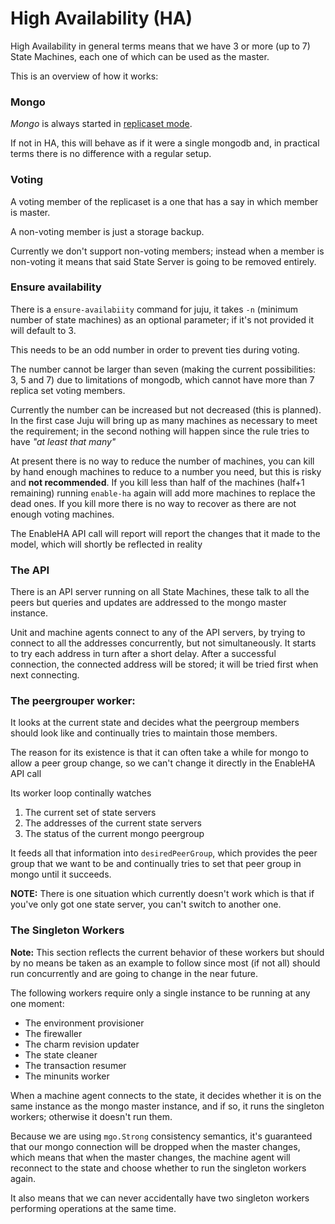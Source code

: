 High Availability (HA)
======================


High Availability in general terms means that we have 3 or more (up to 7) 
State Machines, each one of which can be used as the master.

This is an overview of how it works:

### Mongo
_Mongo_ is always started in [replicaset mode](http://docs.mongodb.org/manual/replication/).

 If not in HA, this will behave as if it were a single mongodb and, in practical 
terms there is no difference with a regular setup.

### Voting

A voting member of the replicaset is a one that has a say in which member is master.

A non-voting member is just a storage backup.

Currently we don't support non-voting members; instead when a member is non-voting it
means that said State Server is going to be removed entirely.

### Ensure availability

There is a `ensure-availabiity` command for juju, it takes `-n` (minimum number
 of state machines) as an optional parameter; if it's not provided it will 
default to 3.

 This needs to be an odd number in order to prevent ties during voting.
 
 The number cannot be larger than seven (making the current possibilities: 3, 
5 and 7) due to limitations of mongodb, which cannot have more than 7
replica set voting members.
 
 Currently the number can be increased but not decreased (this is planned). 
In the first case Juju will bring up as many machines as necessary to meet the 
requirement; in the second nothing will happen since the rule tries to have 
_"at least that many"_
 
 At present there is no way to reduce the number of machines, you can kill by 
hand enough machines to reduce to a number you need, but this is risky and 
**not recommended**. If you kill less than half of the machines (half+1
remaining) running `enable-ha` again will add more machines to 
replace the dead ones. If you kill more there is no way to recover as there 
are not enough voting machines.
 
 The EnableHA API call will report will report the changes that it 
made to the model, which will shortly be reflected in reality
### The API 

 There is an API server running on all State Machines, these talk to all
the peers but queries and updates are addressed to the mongo master instance.
 
 Unit and machine agents connect to any of the API servers, by trying to connect
to all the addresses concurrently, but not simultaneously. It starts to try each
address in turn after a short delay. After a successful connection, the
connected address will be stored; it will be tried first when next connecting.

### The peergrouper worker:
 
 It looks at the current state and decides what the peergroup members should 
look like and continually tries to maintain those members.

 The reason for its existence is that it can often take a while for mongo to 
allow a peer group change, so we can't change it directly in the 
EnableHA API call

 Its worker loop continally watches 

 1. The current set of state servers 
 2. The addresses of the current state servers 
 3. The status of the current mongo peergroup
 
It feeds all that information into `desiredPeerGroup`, which provides the peer 
group that we want to be and continually tries to set that peer group in mongo 
until it succeeds.
 
**NOTE:** There is one situation which currently doesn't work which is 
that if you've only got one state server, you can't switch to another one.

### The Singleton Workers

**Note:** This section reflects the current behavior of these workers but 
should by no means be taken as an example to follow since most (if not all)
should run concurrently and are going to change in the near future.

The following workers require only a single instance to be running
at any one moment:

 * The environment provisioner
 * The firewaller
 * The charm revision updater
 * The state cleaner
 * The transaction resumer
 * The minunits worker

When a machine agent connects to the state, it decides whether
it is on the same instance as the mongo master instance, and
if so, it runs the singleton workers; otherwise it doesn't run them.

Because we are using `mgo.Strong` consistency semantics,
it's guaranteed that our mongo connection will be dropped
when the master changes, which means that when the
master changes, the machine agent will reconnect to the
state and choose whether to run the singleton workers again.

It also means that we can never accidentally have two
singleton workers performing operations at the same time.
